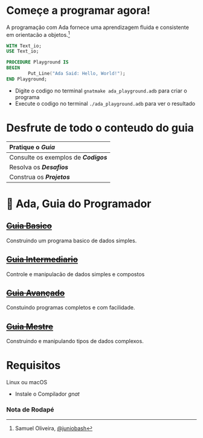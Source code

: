 # Começe a programar agora!  
A programação com Ada fornece uma aprendizagem fluida e consistente em orientacão a objetos.[^author]

~~~ada
WITH Text_io; 
USE Text_io;

PROCEDURE Playground IS
BEGIN
        Put_Line("Ada Said: Hello, World!");
END Playground;
~~~

* Digite o codigo no terminal `gnatmake ada_playground.adb` para criar o programa
* Execute o codigo no terminal `./ada_playground.adb` para ver o resultado

# Desfrute de todo o conteudo do guia
| Pratique o _**Guia**_              |  
|:---|
| Consulte os exemplos de _**Codigos**_   |  
| Resolva os _**Desafios**_          |
| Construa os _**Projetos**_         | 

# :card_index: Ada, Guia do Programador

## ~~[Guia Basico](1-guia-basico/README.md)~~
Construindo um programa basico de dados simples.
## ~~[Guia Intermediario](2-guia-intermediario/README.md)~~
Controle e manipulacão de dados simples e compostos
## ~~[Guia Avançado](3-guia-avancado/README.md)~~
Constuindo programas completos e com facilidade.
## ~~[Guia Mestre](4-guia-mestre/README.md)~~
Construindo e manipulando tipos de dados complexos.   

# Requisitos
Linux ou macOS
* Instale o Compilador _gnat_ 

### Nota de Rodapé
[^author]: Samuel Oliveira, [@juniobash](https://github.com/juniobash)